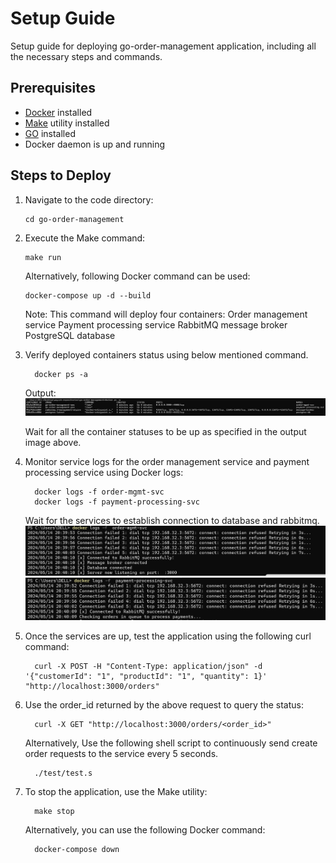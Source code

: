 
# Setup Guide
Setup guide for deploying go-order-management application, including all the necessary steps and commands. 

## Prerequisites
- [Docker](https://docs.docker.com/get-docker/) installed
- [Make](https://www.gnu.org/software/make/) utility installed
- [GO](https://go.dev/doc/install) installed
- Docker daemon is up and running

## Steps to Deploy

1. Navigate to the code directory:

    ```
    cd go-order-management
    ```

2. Execute the Make command:

    ```
    make run 
    ```
   
    Alternatively, following Docker command can be used:
    ```
    docker-compose up -d --build
    ```

    Note: This command will deploy four containers:
    Order management service
    Payment processing service
    RabbitMQ message broker
    PostgreSQL database

3. Verify deployed containers status using below mentioned command. 
  
    ```
      docker ps -a 
    ```
    Output:
    ![alt text](img/image.png)

    Wait for all the container statuses to be up as specified in the output image above.
   
4. Monitor service logs for the order management service and payment processing service using Docker logs:

    ```
      docker logs -f order-mgmt-svc
      docker logs -f payment-processing-svc
    ```
  
    Wait for the services to establish connection to database and rabbitmq.
    ![alt text](img/image-2.png)
    ![alt text](img/image-1.png)

  
5. Once the services are up, test the application using the following curl command:

    ```
      curl -X POST -H "Content-Type: application/json" -d '{"customerId": "1", "productId": "1", "quantity": 1}' "http://localhost:3000/orders"
    ```
 
6. Use the order_id returned by the above request to query the status:

    ```
      curl -X GET "http://localhost:3000/orders/<order_id>"
    ```
  
    Alternatively, Use the following shell script to continuously send create order requests to the service every 5 seconds.

    ```
      ./test/test.s
    ```

7. To stop the application, use the Make utility:

    ```  
      make stop
    ```

    Alternatively, you can use the following Docker command:

    ```
      docker-compose down
    ```
